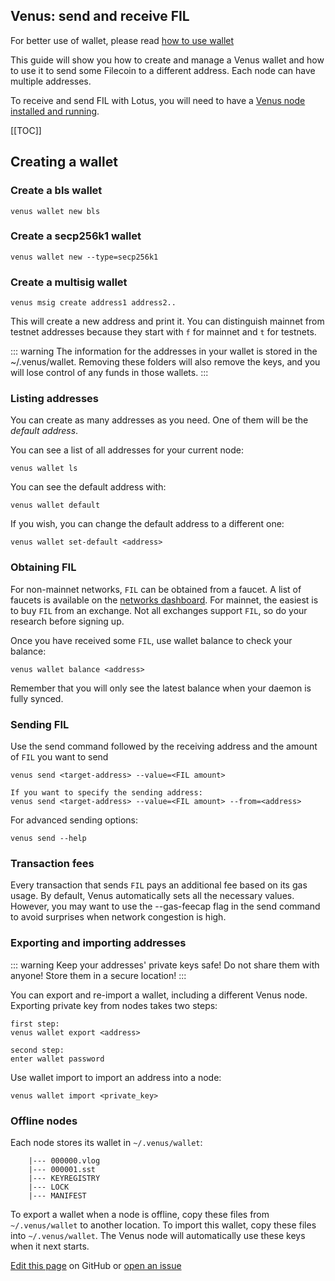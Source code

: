 ## Venus: send and receive FIL

For better use of wallet, please read [how to use wallet](How-to-use-wallet.md)

This guide will show you how to create and manage a Venus wallet and how to use it to send some Filecoin to a different address.
Each node can have multiple addresses.

To receive and send FIL with Lotus, you will need to have a [Venus node installed and running](Getting-Started.md).

[[TOC]]

## Creating a wallet

### Create a bls wallet

```
venus wallet new bls
```

### Create a secp256k1 wallet

```
venus wallet new --type=secp256k1
```

### Create a multisig wallet

```
venus msig create address1 address2..
```

This will create a new address and print it. You can distinguish mainnet from testnet addresses because they start with `f` for mainnet and `t` for testnets.

::: warning
The information for the addresses in your wallet is stored in the ~/.venus/wallet.
Removing these folders will also remove the keys, and you will lose control of any funds in those wallets.
:::

### Listing addresses

You can create as many addresses as you need. One of them will be the *default address*.

You can see a list of all addresses for your current node:

```
venus wallet ls
```

You can see the default address with:

```
venus wallet default
```

If you wish, you can change the default address to a different one:

```
venus wallet set-default <address>
```

### Obtaining FIL

For non-mainnet networks, `FIL` can be obtained from a faucet. A list of faucets is available on the [networks dashboard](https://network.filecoin.io/).
For mainnet, the easiest is to buy `FIL` from an exchange. Not all exchanges support `FIL`, so do your research before signing up.

Once you have received some `FIL`, use wallet balance to check your balance:

```
venus wallet balance <address>
```

Remember that you will only see the latest balance when your daemon is fully synced.

### Sending FIL

Use the send command followed by the receiving address and the amount of `FIL` you want to send

```
venus send <target-address> --value=<FIL amount>

If you want to specify the sending address:
venus send <target-address> --value=<FIL amount> --from=<address>
```

For advanced sending options:

````
venus send --help
````

### Transaction fees

Every transaction that sends `FIL` pays an additional fee based on its gas usage. By default, Venus automatically sets all the necessary values.
However, you may want to use the --gas-feecap flag in the send command to avoid surprises when network congestion is high.

### Exporting and importing addresses

::: warning
Keep your addresses' private keys safe! Do not share them with anyone! Store them in a secure location!
:::

You can export and re-import a wallet, including a different Venus node. Exporting private key from nodes takes two steps:

````
first step:
venus wallet export <address>

second step:
enter wallet password
````

Use wallet import to import an address into a node:

```
venus wallet import <private_key>
```

### Offline nodes

Each node stores its wallet in `~/.venus/wallet`:

```
    |--- 000000.vlog
    |--- 000001.sst
    |--- KEYREGISTRY
    |--- LOCK
    |--- MANIFEST
```

To export a wallet when a node is offline, copy these files from `~/.venus/wallet` to another location. To import this wallet, copy these files into `~/.venus/wallet`. The Venus node will automatically use these keys when it next starts.

[Edit this page]() on GitHub or [open an issue](https://github.com/filecoin-project/venus-docs/issues)
